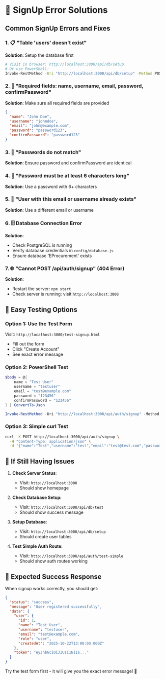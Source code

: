 # 🚨 SignUp Error Solutions

## Common SignUp Errors and Fixes

### 1. 📋 **"Table 'users' doesn't exist"**
**Solution**: Setup the database first
```bash
# Visit in browser: http://localhost:3000/api/db/setup
# Or use PowerShell:
Invoke-RestMethod -Uri "http://localhost:3000/api/db/setup" -Method POST
```

### 2. 🔑 **"Required fields: name, username, email, password, confirmPassword"**
**Solution**: Make sure all required fields are provided
```json
{
  "name": "John Doe",
  "username": "johndoe", 
  "email": "john@example.com",
  "password": "password123",
  "confirmPassword": "password123"
}
```

### 3. 🔐 **"Passwords do not match"**
**Solution**: Ensure password and confirmPassword are identical

### 4. 📏 **"Password must be at least 6 characters long"**
**Solution**: Use a password with 6+ characters

### 5. 👥 **"User with this email or username already exists"**
**Solution**: Use a different email or username

### 6. 🗄️ **Database Connection Error**
**Solution**: 
- Check PostgreSQL is running
- Verify database credentials in `config/database.js`
- Ensure database 'EProcurement' exists

### 7. 🌐 **"Cannot POST /api/auth/signup" (404 Error)**
**Solution**:
- Restart the server: `npm start`
- Check server is running: visit `http://localhost:3000`

## 🧪 **Easy Testing Options**

### Option 1: Use the Test Form
Visit: `http://localhost:3000/test-signup.html`
- Fill out the form
- Click "Create Account"
- See exact error message

### Option 2: PowerShell Test
```powershell
$body = @{
    name = "Test User"
    username = "testuser"
    email = "test@example.com"
    password = "123456"
    confirmPassword = "123456"
} | ConvertTo-Json

Invoke-RestMethod -Uri "http://localhost:3000/api/auth/signup" -Method POST -ContentType "application/json" -Body $body
```

### Option 3: Simple curl Test
```bash
curl -X POST http://localhost:3000/api/auth/signup \
  -H "Content-Type: application/json" \
  -d '{"name":"Test","username":"test","email":"test@test.com","password":"123456","confirmPassword":"123456"}'
```

## 🔄 **If Still Having Issues**

1. **Check Server Status**:
   - Visit: `http://localhost:3000`
   - Should show homepage

2. **Check Database Setup**:
   - Visit: `http://localhost:3000/api/db/test`
   - Should show success message

3. **Setup Database**:
   - Visit: `http://localhost:3000/api/db/setup`
   - Should create user tables

4. **Test Simple Auth Route**:
   - Visit: `http://localhost:3000/api/auth/test-simple`
   - Should show auth routes working

## 🎯 **Expected Success Response**

When signup works correctly, you should get:
```json
{
  "status": "success",
  "message": "User registered successfully",
  "data": {
    "user": {
      "id": 1,
      "name": "Test User",
      "username": "testuser",
      "email": "test@example.com",
      "role": "user",
      "createdAt": "2025-10-22T13:00:00.000Z"
    },
    "token": "eyJhbGciOiJIUzI1NiIs..."
  }
}
```

Try the test form first - it will give you the exact error message! 🎉